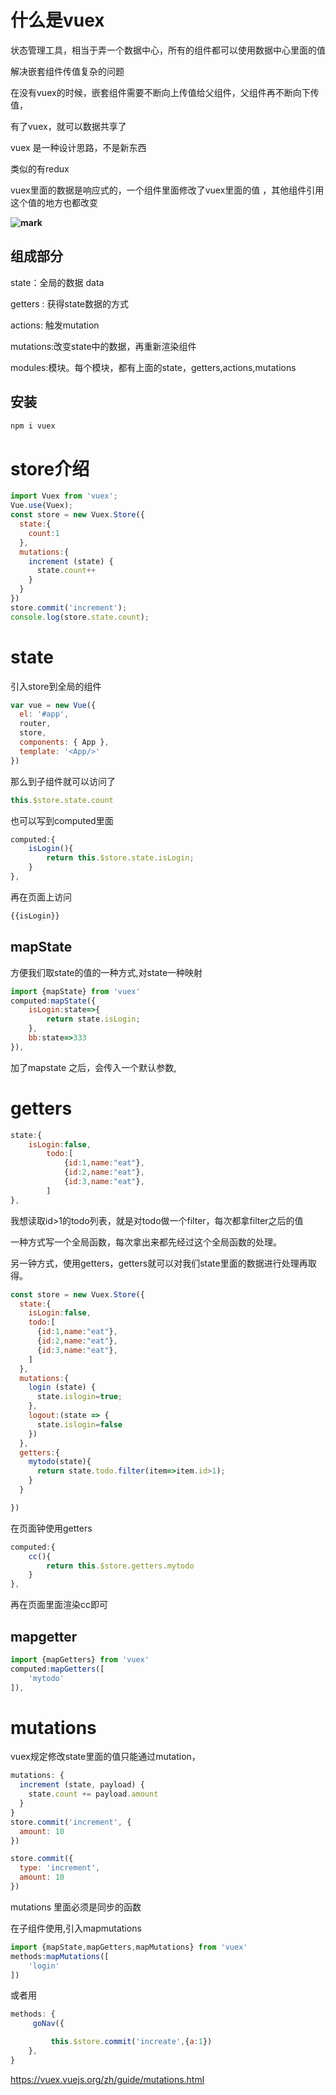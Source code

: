 # 什么是vuex

状态管理工具，相当于弄一个数据中心，所有的组件都可以使用数据中心里面的值

解决嵌套组件传值复杂的问题

在没有vuex的时候，嵌套组件需要不断向上传值给父组件，父组件再不断向下传值，

有了vuex，就可以数据共享了

vuex 是一种设计思路，不是新东西



类似的有redux

vuex里面的数据是响应式的，一个组件里面修改了vuex里面的值 ，其他组件引用这个值的地方也都改变



**![mark](http://cdn.cs1024.com/images/20200108/GHLPMWXlJW8O.png?imageslim)**

## 组成部分

state：全局的数据 data

getters : 获得state数据的方式

actions: 触发mutation

mutations:改变state中的数据，再重新渲染组件

modules:模块。每个模块，都有上面的state，getters,actions,mutations

## 安装

```javascript
npm i vuex
```

# store介绍

```javascript
import Vuex from 'vuex';
Vue.use(Vuex);
const store = new Vuex.Store({
  state:{
    count:1
  },
  mutations:{
    increment (state) {
      state.count++
    }
  }
})
store.commit('increment');
console.log(store.state.count);
```

# state

引入store到全局的组件

```javascript
var vue = new Vue({
  el: '#app',
  router,
  store,
  components: { App },
  template: '<App/>'
})
```

那么到子组件就可以访问了

```javascript
this.$store.state.count
```

也可以写到computed里面

```javascript
computed:{
    isLogin(){
        return this.$store.state.isLogin;
    }
},
```

再在页面上访问

```javascript
{{isLogin}}
```

## mapState

方便我们取state的值的一种方式,对state一种映射

```javascript
import {mapState} from 'vuex'
computed:mapState({
    isLogin:state=>{
        return state.isLogin;
    },
    bb:state=>333
}),
```

加了mapstate 之后，会传入一个默认参数,

# getters

```javascript
state:{
    isLogin:false,
        todo:[
            {id:1,name:"eat"},
            {id:2,name:"eat"},
            {id:3,name:"eat"},
        ]
},
```

我想读取id>1的todo列表，就是对todo做一个filter，每次都拿filter之后的值

一种方式写一个全局函数，每次拿出来都先经过这个全局函数的处理。

另一钟方式，使用getters，getters就可以对我们state里面的数据进行处理再取得。

```javascript
const store = new Vuex.Store({
  state:{
    isLogin:false,
    todo:[
      {id:1,name:"eat"},
      {id:2,name:"eat"},
      {id:3,name:"eat"},
    ]
  },
  mutations:{
    login (state) {
      state.islogin=true;
    },
    logout:(state => {
      state.islogin=false
    })
  },
  getters:{
    mytodo(state){
      return state.todo.filter(item=>item.id>1);
    }
  }

})
```

在页面钟使用getters

```javascript
computed:{
    cc(){
        return this.$store.getters.mytodo
    }
},
```

再在页面里面渲染cc即可

## mapgetter

```javascript
import {mapGetters} from 'vuex'
computed:mapGetters([
    'mytodo'
]),
```

# mutations

vuex规定修改state里面的值只能通过mutation，

```javascript
mutations: {
  increment (state, payload) {
    state.count += payload.amount
  }
}
store.commit('increment', {
  amount: 10
})
```

```javascript
store.commit({
  type: 'increment',
  amount: 10
})
```

mutations 里面必须是同步的函数

在子组件使用,引入mapmutations

```javascript
import {mapState,mapGetters,mapMutations} from 'vuex'
methods:mapMutations([
    'login'
]) 
```

或者用

```javascript
methods: {
     goNav({

         this.$store.commit('increate',{a:1})
 	},
}
```



https://vuex.vuejs.org/zh/guide/mutations.html
